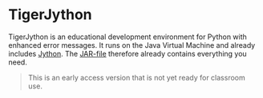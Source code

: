 # TigerJython

TigerJython is an educational development environment for Python with enhanced error messages.  It runs on the Java Virtual Machine and already includes [Jython](https://www.jython.org/).  The [JAR-file]() therefore already contains everything you need.

> This is an early access version that is not yet ready for classroom use.




